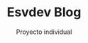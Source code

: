 ---
title: 'Esvdev Blog'
subtitle: 'Proyecto individual'
description : 'Mi blog personal, construido con Django, Django REST y Wagtail CMS. En el frontend utilicé Astro y Tailwind CSS. La API cuenta con paginación a través de query parameters y posee distintos filtros por campo. En este proyecto pude poner en práctica también cómo consumir una API desde un frontend. El frontend se halla desplegado en Netlify y el backend en Digital Ocean. Este es mi primer deploy en un servidor remoto, donde aprendí a utilizar Gunicorn y Nginx, automatizar tareas de despliegue con la librería Fabric y crear/reiniciar servicios.'
repositoryURL : 'https://github.com/eliasvelazquezdev/esvdev_blog'
deployURL: 'http://www.esvdev.me/'
techStack : ["https://ziadoua.github.io/m3-Markdown-Badges/badges/Django/django1.svg", "https://img.shields.io/badge/DJANGO-REST-ff1709?style=for-the-badge&logo=django&logoColor=white&color=ff1709&labelColor=gray", "https://ziadoua.github.io/m3-Markdown-Badges/badges/SQLite/sqlite1.svg","https://ziadoua.github.io/m3-Markdown-Badges/badges/NGINX/nginx1.svg", "https://ziadoua.github.io/m3-Markdown-Badges/badges/Astro/astro2.svg", "https://ziadoua.github.io/m3-Markdown-Badges/badges/TailwindCSS/tailwindcss1.svg"]
techLegend : "Tecnologías utilizadas"
---